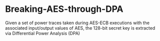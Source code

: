 # Breaking-AES-through-DPA
Given a set of power traces taken during AES-ECB executions with the associated input/output values of AES, the 128-bit secret key is extracted via Differential Power Analysis (DPA)
